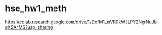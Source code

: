 # hse_hw1_meth

https://colab.research.google.com/drive/1yDofM1_mVR0kWSLPY2NgrNuJbgXSAhMS?usp=sharing
